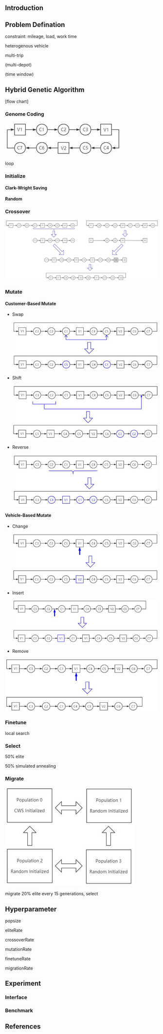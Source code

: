 ## Introduction



## Problem Defination

constraint: mileage, load, work time

heterogenous vehicle

multi-trip

(multi-depot)

(time window)



## Hybrid Genetic Algorithm

[flow chart]

### Genome Coding

![image](./img/coding.JPG)

loop



### Initialize

#### Clark-Wright Saving



#### Random



### Crossover

![avatar](./img/crossover.JPG)



### Mutate

#### Customer-Based Mutate

* Swap

  ![avatar](./img/swap.JPG)

* Shift

  ![avatar](./img/shift.JPG)

* Reverse

  ![avatar](./img/reverse.JPG)



#### Vehicle-Based Mutate

* Change

  ![avatar](./img/change.JPG)

* Insert

  ![avatar](./img/insert.JPG)

* Remove

![avatar](./img/remove.JPG)



### Finetune

local search



### Select

50% elite

50% simulated annealing



### Migrate

![avatar](./img/migrate.JPG)

migrate 20% elite every 15 generations, select



## Hyperparameter

popsize

eliteRate

crossoverRate

mutationRate

finetuneRate

migrationRate



## Experiment

### Interface



### Benchmark



## References



